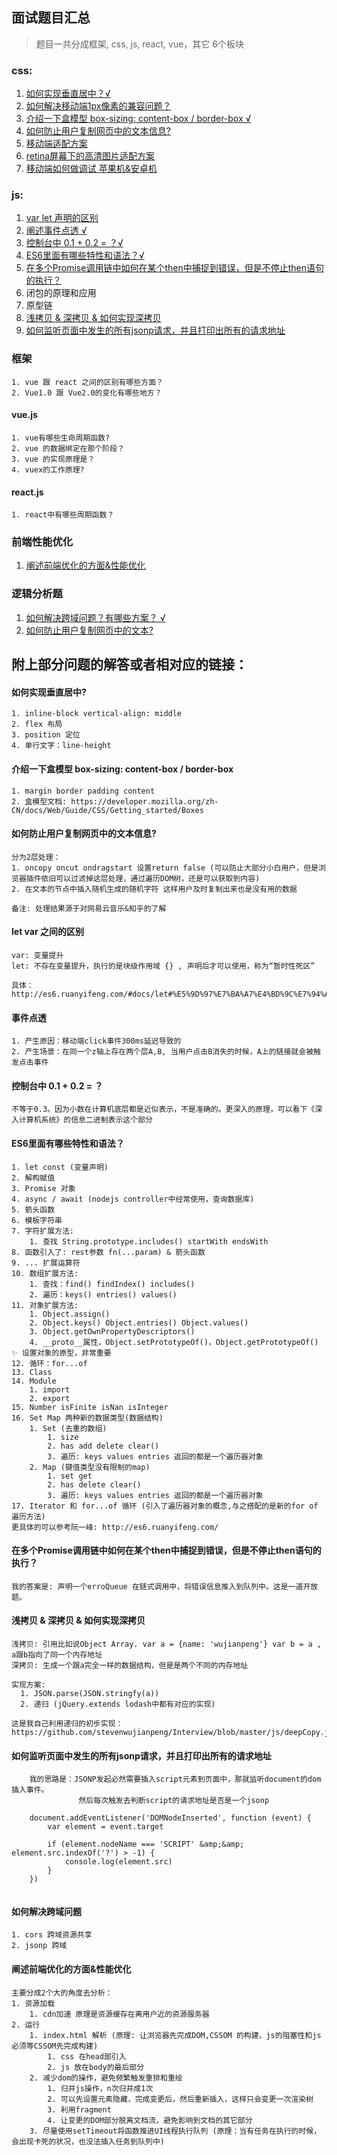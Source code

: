 ## 面试题目汇总

> 题目一共分成框架, css, js, react, vue，其它 6个板块

### css: 
1. <a href="#css-1">如何实现垂直居中？√ </a>
2. <a href="#css-2">如何解决移动端1px像素的兼容问题？</a>
3. <a href="#css-3">介绍一下盒模型 box-sizing: content-box / border-box √</a>
4. <a href="#css-4">如何防止用户复制网页中的文本信息?</a>
5. <a href="#css-5">移动端适配方案</a>
6. <a href="#css-6">retina屏幕下的高清图片适配方案</a>
7. <a href="#css-6">移动端如何做调试 苹果机&安卓机</a>
  
### js:
1. <a href="#js-1">var let 声明的区别</a>
2. <a href="#js-2">阐述事件点透 √</a>
3. <a href="#js-3">控制台中 0.1 + 0.2 = ？√</a>
4. <a href="#js-4">ES6里面有哪些特性和语法？√</a>
5. <a href="#js-5">在多个Promise调用链中如何在某个then中捕捉到错误，但是不停止then语句的执行？</a>
6. 闭包的原理和应用
7. 原型链
8. <a href="#js-8">浅拷贝 & 深拷贝 & 如何实现深拷贝</a>
9. <a href="#js-9">如何监听页面中发生的所有jsonp请求，并且打印出所有的请求地址</a>
    
### 框架
    1. vue 跟 react 之间的区别有哪些方面？
    2. Vue1.0 跟 Vue2.0的变化有哪些地方？
    
#### vue.js
    1. vue有哪些生命周期函数?
    2. vue 的数据绑定在那个阶段？
    3. vue 的实现原理是？
    4. vuex的工作原理?
    
#### react.js
    1. react中有哪些周期函数？

### 前端性能优化
1. <a href="#performance-1">阐述前端优化的方面&性能优化</a>

### 逻辑分析题
1. <a href="#other-1">如何解决跨域问题？有哪些方案？ √</a>
2. <a href="#other-2">如何防止用户复制网页中的文本? </a> 


## 附上部分问题的解答或者相对应的链接：

<h4 id="css-1">如何实现垂直居中?</h4>

```
1. inline-block vertical-align: middle
2. flex 布局
3. position 定位
4. 单行文字：line-height    
```

<h4 id="css-3">介绍一下盒模型 box-sizing: content-box / border-box </h4>

```
1. margin border padding content
2. 盒模型文档: https://developer.mozilla.org/zh-CN/docs/Web/Guide/CSS/Getting_started/Boxes
```

<h4 id="css-4">如何防止用户复制网页中的文本信息?</h4>

```
分为2层处理：
1. oncopy oncut ondragstart 设置return false (可以防止大部分小白用户，但是浏览器插件依旧可以过滤掉这层处理，通过遍历DOM树，还是可以获取到内容)
2. 在文本的节点中插入随机生成的随机字符 这样用户及时复制出来也是没有用的数据

备注: 处理结果源于对网易云音乐&知乎的了解
```

<h4 id="js-1">let var 之间的区别</h4>

```
var: 变量提升
let: 不存在变量提升，执行的是块级作用域 {} , 声明后才可以使用，称为“暂时性死区”

具体：http://es6.ruanyifeng.com/#docs/let#%E5%9D%97%E7%BA%A7%E4%BD%9C%E7%94%A8%E5%9F%9F
```

<h4 id="js-2">事件点透</h4>

```
1. 产生原因：移动端click事件300ms延迟导致的
2. 产生场景：在同一个z轴上存在两个层A,B, 当用户点击B消失的时候，A上的链接就会被触发点击事件
```

<h4 id="js-3">控制台中 0.1 + 0.2 = ？</h4>

```
不等于0.3。因为小数在计算机底层都是近似表示，不是准确的。更深入的原理，可以看下《深入计算机系统》的信息二进制表示这个部分
```

<h4 id="js-4">ES6里面有哪些特性和语法？</h4>

```
1. let const (变量声明)
2. 解构赋值 
3. Promise 对象 
4. async / await (nodejs controller中经常使用，查询数据库)
5. 箭头函数
6. 模板字符串
7. 字符扩展方法: 
    1. 查找 String.prototype.includes() startWith endsWith 
8. 函数引入了: rest参数 fn(...param) & 箭头函数
9. ... 扩展运算符
10. 数组扩展方法: 
    1. 查找：find() findIndex() includes()  
    2. 遍历：keys() entries() values() 
11. 对象扩展方法: 
    1. Object.assign() 
    2. Object.keys() Object.entries() Object.values() 
    3. Object.getOwnPropertyDescriptors()
    4. __proto__属性，Object.setPrototypeOf()，Object.getPrototypeOf() ✨ 设置对象的原型，非常重要
12. 循环：for...of
13. Class 
14. Module 
    1. import 
    2. export
15. Number isFinite isNan isInteger
16. Set Map 两种新的数据类型(数据结构) 
    1. Set (去重的数组)
        1. size
        2. has add delete clear() 
        3. 遍历: keys values entries 返回的都是一个遍历器对象
    2. Map (键值类型没有限制的map)
        1. set get
        2. has delete clear()    
        3. 遍历: keys values entries 返回的都是一个遍历器对象
17. Iterator 和 for...of 循环 (引入了遍历器对象的概念,与之搭配的是新的for of 遍历方法)
更具体的可以参考阮一峰: http://es6.ruanyifeng.com/
```

<h4 id="js-5">在多个Promise调用链中如何在某个then中捕捉到错误，但是不停止then语句的执行？</h4>

```
我的答案是: 声明一个erroQueue 在链式调用中，将错误信息推入到队列中。这是一道开放题。
```

<h4 id="js-8">浅拷贝 & 深拷贝 & 如何实现深拷贝</h4>

```
浅拷贝: 引用比如说Object Array. var a = {name: 'wujianpeng'} var b = a , a跟b指向了同一个内存地址
深拷贝: 生成一个跟a完全一样的数据结构，但是是两个不同的内存地址

实现方案:
  1. JSON.parse(JSON.stringfy(a))
  2. 递归 (jQuery.extends lodash中都有对应的实现) 
   
这是我自己利用递归的初步实现：https://github.com/stevenwujianpeng/Interview/blob/master/js/deepCopy.js    
```


<h4 id="js-9">如何监听页面中发生的所有jsonp请求，并且打印出所有的请求地址</h4>

```
    我的思路是：JSONP发起必然需要插入script元素到页面中，那就监听document的dom插入事件。
               然后每次触发去判断script的请求地址是否是一个jsonp
    
    document.addEventListener('DOMNodeInserted', function (event) {
        var element = event.target

        if (element.nodeName === 'SCRIPT' &amp;&amp; element.src.indexOf('?') > -1) {
            console.log(element.src)
        }
    })
      
```

<h4 id="other-1">如何解决跨域问题</h4>

```
1. cors 跨域资源共享 
2. jsonp 跨域    
```

<h4 id="performance-1">阐述前端优化的方面&性能优化</h4>

```
主要分成2个大的角度去分析： 
1. 资源加载 
    1. cdn加速 原理是资源缓存在离用户近的资源服务器
2. 运行 
    1. index.html 解析 (原理: 让浏览器先完成DOM,CSSOM 的构建，js的阻塞性和js必须等CSSOM先完成构建)
        1. css 在head部引入
        2. js 放在body的最后部分
    2. 减少dom的操作，避免频繁触发重排和重绘
        1. 归并js操作，n次归并成1次
        2. 可以先设置元素隐藏，完成变更后，然后重新插入，这样只会变更一次渲染树
        3. 利用fragment
        4. 让变更的DOM部分脱离文档流，避免影响到文档的其它部分        
    3. 尽量使用setTimeout将函数推进UI线程执行队列 (原理：当有任务在执行的时候，会出现卡死的状况，也没法插入任务到队列中)     
```     